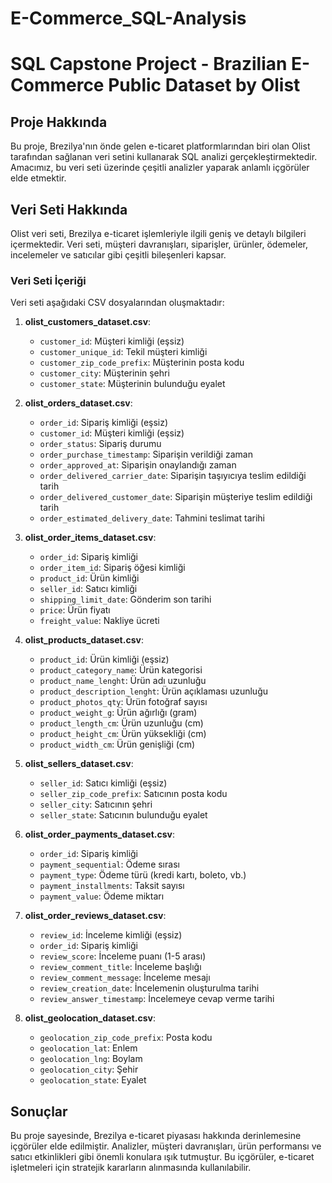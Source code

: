 # E-Commerce_SQL-Analysis
# SQL Capstone Project - Brazilian E-Commerce Public Dataset by Olist

## Proje Hakkında

Bu proje, Brezilya'nın önde gelen e-ticaret platformlarından biri olan Olist tarafından sağlanan veri setini kullanarak SQL analizi gerçekleştirmektedir. Amacımız, bu veri seti üzerinde çeşitli analizler yaparak anlamlı içgörüler elde etmektir.

## Veri Seti Hakkında

Olist veri seti, Brezilya e-ticaret işlemleriyle ilgili geniş ve detaylı bilgileri içermektedir. Veri seti, müşteri davranışları, siparişler, ürünler, ödemeler, incelemeler ve satıcılar gibi çeşitli bileşenleri kapsar.

### Veri Seti İçeriği

Veri seti aşağıdaki CSV dosyalarından oluşmaktadır:

1. **olist_customers_dataset.csv**:
    - `customer_id`: Müşteri kimliği (eşsiz)
    - `customer_unique_id`: Tekil müşteri kimliği
    - `customer_zip_code_prefix`: Müşterinin posta kodu
    - `customer_city`: Müşterinin şehri
    - `customer_state`: Müşterinin bulunduğu eyalet

2. **olist_orders_dataset.csv**:
    - `order_id`: Sipariş kimliği (eşsiz)
    - `customer_id`: Müşteri kimliği (eşsiz)
    - `order_status`: Sipariş durumu
    - `order_purchase_timestamp`: Siparişin verildiği zaman
    - `order_approved_at`: Siparişin onaylandığı zaman
    - `order_delivered_carrier_date`: Siparişin taşıyıcıya teslim edildiği tarih
    - `order_delivered_customer_date`: Siparişin müşteriye teslim edildiği tarih
    - `order_estimated_delivery_date`: Tahmini teslimat tarihi

3. **olist_order_items_dataset.csv**:
    - `order_id`: Sipariş kimliği
    - `order_item_id`: Sipariş öğesi kimliği
    - `product_id`: Ürün kimliği
    - `seller_id`: Satıcı kimliği
    - `shipping_limit_date`: Gönderim son tarihi
    - `price`: Ürün fiyatı
    - `freight_value`: Nakliye ücreti

4. **olist_products_dataset.csv**:
    - `product_id`: Ürün kimliği (eşsiz)
    - `product_category_name`: Ürün kategorisi
    - `product_name_lenght`: Ürün adı uzunluğu
    - `product_description_lenght`: Ürün açıklaması uzunluğu
    - `product_photos_qty`: Ürün fotoğraf sayısı
    - `product_weight_g`: Ürün ağırlığı (gram)
    - `product_length_cm`: Ürün uzunluğu (cm)
    - `product_height_cm`: Ürün yüksekliği (cm)
    - `product_width_cm`: Ürün genişliği (cm)

5. **olist_sellers_dataset.csv**:
    - `seller_id`: Satıcı kimliği (eşsiz)
    - `seller_zip_code_prefix`: Satıcının posta kodu
    - `seller_city`: Satıcının şehri
    - `seller_state`: Satıcının bulunduğu eyalet

6. **olist_order_payments_dataset.csv**:
    - `order_id`: Sipariş kimliği
    - `payment_sequential`: Ödeme sırası
    - `payment_type`: Ödeme türü (kredi kartı, boleto, vb.)
    - `payment_installments`: Taksit sayısı
    - `payment_value`: Ödeme miktarı

7. **olist_order_reviews_dataset.csv**:
    - `review_id`: İnceleme kimliği (eşsiz)
    - `order_id`: Sipariş kimliği
    - `review_score`: İnceleme puanı (1-5 arası)
    - `review_comment_title`: İnceleme başlığı
    - `review_comment_message`: İnceleme mesajı
    - `review_creation_date`: İncelemenin oluşturulma tarihi
    - `review_answer_timestamp`: İncelemeye cevap verme tarihi

8. **olist_geolocation_dataset.csv**:
    - `geolocation_zip_code_prefix`: Posta kodu
    - `geolocation_lat`: Enlem
    - `geolocation_lng`: Boylam
    - `geolocation_city`: Şehir
    - `geolocation_state`: Eyalet


## Sonuçlar

Bu proje sayesinde, Brezilya e-ticaret piyasası hakkında derinlemesine içgörüler elde edilmiştir. Analizler, müşteri davranışları, ürün performansı ve satıcı etkinlikleri gibi önemli konulara ışık tutmuştur. Bu içgörüler, e-ticaret işletmeleri için stratejik kararların alınmasında kullanılabilir.


